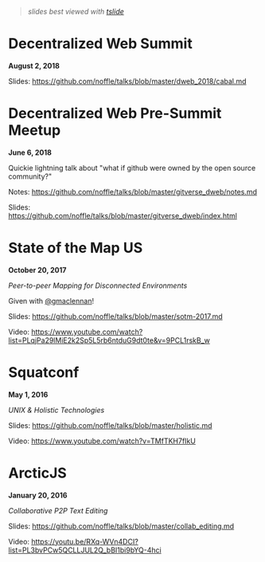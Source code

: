 > *slides best viewed with [tslide](https://github.com/dominictarr/tslide)*

# Decentralized Web Summit

**August 2, 2018**

Slides: https://github.com/noffle/talks/blob/master/dweb_2018/cabal.md

# Decentralized Web Pre-Summit Meetup

**June 6, 2018**

Quickie lightning talk about "what if github were owned by the open source
community?"

Notes: https://github.com/noffle/talks/blob/master/gitverse_dweb/notes.md

Slides: https://github.com/noffle/talks/blob/master/gitverse_dweb/index.html

# State of the Map US

**October 20, 2017**

*Peer-to-peer Mapping for Disconnected Environments*

Given with [@gmaclennan](https://github.com/gmaclennan)!

Slides: https://github.com/noffle/talks/blob/master/sotm-2017.md

Video:
https://www.youtube.com/watch?list=PLqjPa29lMiE2k2Sp5L5rb6ntduG9dt0te&v=9PCL1rskB_w

# Squatconf

**May 1, 2016**

*UNIX & Holistic Technologies*

Slides: https://github.com/noffle/talks/blob/master/holistic.md

Video: https://www.youtube.com/watch?v=TMfTKH7fIkU

# ArcticJS

**January 20, 2016**

*Collaborative P2P Text Editing*

Slides: https://github.com/noffle/talks/blob/master/collab_editing.md

Video: https://youtu.be/RXq-WVn4DCI?list=PL3bvPCw5QCLLJUL2Q_bBI1bi9bYQ-4hci
